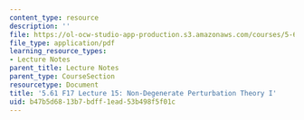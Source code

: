 ```yaml
---
content_type: resource
description: ''
file: https://ol-ocw-studio-app-production.s3.amazonaws.com/courses/5-61-physical-chemistry-fall-2017/b47b5d6813b7bdff1ead53b498f5f01c_MIT5_61F17_lec15.pdf
file_type: application/pdf
learning_resource_types:
- Lecture Notes
parent_title: Lecture Notes
parent_type: CourseSection
resourcetype: Document
title: '5.61 F17 Lecture 15: Non-Degenerate Perturbation Theory I'
uid: b47b5d68-13b7-bdff-1ead-53b498f5f01c
---
```

